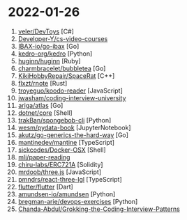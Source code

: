 # 2022-01-26

1. [veler/DevToys](https://github.com/veler/DevToys "A Swiss Army knife for developers.") [C#]
2. [Developer-Y/cs-video-courses](https://github.com/Developer-Y/cs-video-courses "List of Computer Science courses with video lectures.") 
3. [IBAX-io/go-ibax](https://github.com/IBAX-io/go-ibax "An innovative Blockchain Protocol Platform, which everyone can deploy their own applications quickly and easily, such as Dapp, DeFi, DAO, Cross-Blockchain transactions, etc.") [Go]
4. [kedro-org/kedro](https://github.com/kedro-org/kedro "A Python framework for creating reproducible, maintainable and modular data science code.") [Python]
5. [huginn/huginn](https://github.com/huginn/huginn "Create agents that monitor and act on your behalf. Your agents are standing by!") [Ruby]
6. [charmbracelet/bubbletea](https://github.com/charmbracelet/bubbletea "A powerful little TUI framework 🏗") [Go]
7. [KikiHobbyRepair/SpaceRat](https://github.com/KikiHobbyRepair/SpaceRat "") [C++]
8. [flxzt/rnote](https://github.com/flxzt/rnote "A simple drawing application to create handwritten notes.") [Rust]
9. [troyeguo/koodo-reader](https://github.com/troyeguo/koodo-reader "A modern ebook manager and reader with sync and backup capacities for Windows, macOS, Linux and Web") [JavaScript]
10. [jwasham/coding-interview-university](https://github.com/jwasham/coding-interview-university "A complete computer science study plan to become a software engineer.") 
11. [ariga/atlas](https://github.com/ariga/atlas "A database toolkit") [Go]
12. [dotnet/core](https://github.com/dotnet/core "Home repository for .NET Core") [Shell]
13. [trakBan/spongebob-cli](https://github.com/trakBan/spongebob-cli "Watch classic spongebob from the terminal!") [Python]
14. [wesm/pydata-book](https://github.com/wesm/pydata-book "Materials and IPython notebooks for Python for Data Analysis by Wes McKinney, published by O'Reilly Media") [JupyterNotebook]
15. [akutz/go-generics-the-hard-way](https://github.com/akutz/go-generics-the-hard-way "A hands-on approach to getting started with Go generics.") [Go]
16. [mantinedev/mantine](https://github.com/mantinedev/mantine "React components library with native dark theme support") [TypeScript]
17. [sickcodes/Docker-OSX](https://github.com/sickcodes/Docker-OSX "Run Mac in a Docker! Run near native OSX-KVM in Docker! X11 Forwarding! CI/CD for OS X!") [Shell]
18. [mli/paper-reading](https://github.com/mli/paper-reading "深度学习经典、新论文逐段精读") 
19. [chiru-labs/ERC721A](https://github.com/chiru-labs/ERC721A "https://ERC721A.org") [Solidity]
20. [mrdoob/three.js](https://github.com/mrdoob/three.js "JavaScript 3D Library.") [JavaScript]
21. [pmndrs/react-three-lgl](https://github.com/pmndrs/react-three-lgl "🔆 A React abstraction for the LGL Raycaster") [TypeScript]
22. [flutter/flutter](https://github.com/flutter/flutter "Flutter makes it easy and fast to build beautiful apps for mobile and beyond") [Dart]
23. [amundsen-io/amundsen](https://github.com/amundsen-io/amundsen "Amundsen is a metadata driven application for improving the productivity of data analysts, data scientists and engineers when interacting with data.") [Python]
24. [bregman-arie/devops-exercises](https://github.com/bregman-arie/devops-exercises "Linux, Jenkins, AWS, SRE, Prometheus, Docker, Python, Ansible, Git, Kubernetes, Terraform, OpenStack, SQL, NoSQL, Azure, GCP, DNS, Elastic, Network, Virtualization. DevOps Interview Questions") [Python]
25. [Chanda-Abdul/Grokking-the-Coding-Interview-Patterns](https://github.com/Chanda-Abdul/Grokking-the-Coding-Interview-Patterns "This course categorizes coding interview problems into a set of 16 patterns. Each pattern will be a complete tool - consisting of data structures, algorithms, and analysis techniques - to solve a specific category of problems. The goal is to develop an understanding of the underlying pattern, so that, we can apply that pattern to solve other pro…") 
